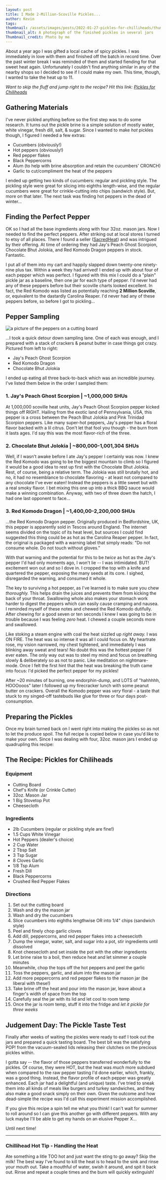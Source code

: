 ```yaml
---
layout: post
title: I Made 2-Million-Scoville Pickles...
author: Kevin
tags: 
thumbnail: /assets/images/posts/2022-01-27-pickles-for-chilliheads/thumb.jpg
thumbnail_alt: A photograph of the finished pickles in several jars
Thumbnail_credit: Photo by me
---
```

  
About a year ago I was gifted a local cache of spicy pickles.  I was immediately in love with them and finished off the batch in record time.  Over the past winter break I was reminded of them and started fiending for that sweet heat again.  Unfortunately I couldn't find anything similar in any of the nearby shops so I decided to see if I could make my own.  This time, though, I wanted to take the heat up to 11.  
  
_Want to skip the fluff and jump right to the recipe?  Hit this link:  [Pickles for Chiliheads](#recipe)_
  
## Gathering Materials  
  
I've never pickled anything before so the first step was to do some research.  It turns out the pickle brine is a simple solution of mostly water, white vinegar, fresh dill, salt, & sugar.  Since I wanted to make _hot_ pickles though, I figured I needed a few extras:  
  
- Cucumbers (obviously!)
- Hot peppers (obviously!)
- Red pepper flakes
- Black Peppercorns
- Alum (to help with brine absorption and retain the cucumbers' CRONCH)
- Garlic to cut/compliment the heat of the peppers  
  
I ended up getting two kinds of cucumbers: regular and pickling style.  The pickling style were great for slicing into eighths length-wise, and the regular cucumbers were great for crinkle-cutting into chips (sandwich style).  But, more on that later.  The next task was finding hot peppers in the dead of winter...  
  
## Finding the Perfect Pepper  
  
OK so I had all the base ingredients along with four 32oz. mason jars.  Now I needed to find the perfect peppers.  After striking out at local stores I turned to etsy of all places.  There I found a seller ([SacredHeat][pepper-shop]) and was intrigued by their offering.  At time of ordering they had Jay's Peach Ghost Scorpion, Chocolate Bhut Jolokia, and Red Komodo Dragon peppers in stock.  Fantastic.  
  
I put all of them into my cart and happily slapped down twenty-one ninety-nine plus tax.  Within a week they had arrived!  I ended up with about four of each pepper which was perfect.  I figured with this mix I could do a "plain" pickle jar as a baseline, then one jar for each type of pepper.  I'd never had any of these peppers before but their scoville charts looked excellent.  In fact, the Red Komodo was listed as potentially reaching **2 Million Scoville**, or, equivalent to the dastardly Carolina Reaper.  I'd never had any of these peppers before, so before I got to pickling...  
  
## Pepper Sampling  
  
![a picture of the peppers on a cutting board](/assets/images/posts/2022-01-27-pickles-for-chilliheads/peppers.jpg)  
  
...I took a quick detour down sampling lane.  One of each was enough, and I prepared with a stack of crackers & peanut butter in case things got crazy.  Pictured from left to right:  
  
- Jay's Peach Ghost Scorpion
- Red Komodo Dragon
- Chocolate Bhut Jolokia

I ended up eating all three back-to-back which was an incredible journey.  I've listed them below in the order I sampled them:
  
### 1. Jay's Peach Ghost Scorpion | ~1,000,000 SHUs  
  
At 1,000,000 scoville heat units, Jay's Peach Ghost Scorpion pepper kicked things off RIGHT.  Hailing from the exotic land of Pennsylvania, USA, this pepper is a cross between the Peach Bhut Jolokia and Pink Trinidad Scorpion peppers.  Like many super-hot peppers, Jay's pepper has a floral flavor backed with a lil citrus.  Don't let that fool you though - the burn from it lasts ages.  I'd say this was the most flavor-rich of the three.
  
### 2. Chocolate Bhut Jolokia | ~800,000-1,001,304 SHUs  
  
Well, if I wasn't awake before I ate Jay's pepper I certainly was now.  I knew the Red Komodo was going to be the biggest mountain to climb so I figured it would be a good idea to rest up first with the Chocolate Bhut Jolokia.  Rest, of course, being a relative term.  The Jolokia was still brutally hot, and no, it had no resemblance to chocolate flavoring - at least not compared to any chocolate I've ever eaten!  Instead the peppers is a little sweet but with a real smoky flavor.  I bet mixing this one up into a thick BBQ sauce would make a winning combination.  Anyway, with two of three down the hatch, I had one last opponent to face...  
  
### 3. Red Komodo Dragon | ~1,400,00-2,200,000 SHUs  
  
...the Red Komodo Dragon pepper.  Originally produced in Bedfordshire, UK, this pepper is apparently sold in Tescos around England.  The internet seems divided on the topic of its heat level, but sources I could find suggested this thing could be as hot as the Carolina Reaper pepper.  In fact, the original is packaged with a warning label that simply reads: "Do not consume whole. Do not touch without gloves."  
  
With that warning and the potential for this to be _twice_ as hot as the Jay's pepper I'd had only moments ago, I won't lie -- I was intimidated.  BUT! excitement won out and so I dove in.  I cropped the top with a knife and quartered the pepper, exposing the many seeds at its core.  I sighed, disregarded the warning, and consumed it whole.  
  
The key to surviving a hot pepper, as I've learned is to make sure you chew _thoroughly._  This helps drain the juices and prevents them from kicking the back of your throat.  Swallowing whole also makes your stomach work harder to digest the peppers which can easily cause cramping and nausea.  I reminded myself of these notes and chewed the Red Komodo dutifully.  After chewing for a good seven or ten seconds I knew I was going to be in trouble because I was feeling _zero_ heat.  I chewed a couple seconds more and swallowed.  
  
Like stoking a steam engine with coal the heat sizzled up _right away._  I was ON FIRE.  The heat was so intense it was all I could focus on.  My heartrate rose, my vision narrowed, my chest tightened, and immediately I was blinking away sweat and tears!  No doubt this was the hottest pepper I'd ever eaten.  The only way out was to steel my mind and focus on breathing slowly & deliberately so as not to panic.  Like meditation on nightmare-mode.  Once I felt the first hint that the heat was breaking the truth came into focus: I'd picked the perfect pepper for my pickles!  
  
After ~20 minutes of burning, one endorphin-dump, and LOTS of "hahhhhh, HOOOooos" later I followed up my firecracker lunch with some peanut butter on crackers.  Overall the Komodo pepper was _very_ floral - a taste that stuck to my singed-off tastebuds like glue for three or four days post-consumption.  
  
<a id="recipe"></a>  
  
## Preparing the Pickles  
  
Once my brain turned back on I went right into making the pickles so as not to let the produce spoil.  The full recipe is copied below in case you'd like to make your own.  Since I was dealing with four, 32oz. mason jars I ended up quadrupling this recipe:  
  
## The Recipe: Pickles for Chiliheads  
  
### Equipment  
  
- Cutting Board
- Chef's Knife (or Crinkle Cutter)
- 32oz. Mason Jar
- 1 Big Stovetop Pot
- Cheesecloth  
  
### Ingredients  
  
- 2lb Cucumbers (regular or pickling style are fine!)
- 1.5 Cups White Vinegar
- Hot Peppers (dealer's choice)
- 2 Cup Water
- 2 Tbsp Salt
- 3 Tsp Sugar
- 8 Cloves Garlic
- 1/8 Tsp Alum
- Fresh Dill
- Black Peppercorns
- Crushed Red Pepper Flakes  
  
### Directions  
  
1. Set out the cutting board
1. Wash and dry the mason jar
1. Wash and dry the cucumbers
1. Slice cucumbers into eighths lengthwise OR into 1/4" chips (sandwich style)
1. Peel and finely chop garlic cloves
1. Add dill, peppercorns, and red pepper flakes into a cheesecloth
1. Dump the vinegar, water, salt, and sugar into a pot, stir ingredients until dissolved
1. Knot cheesecloth and set inside the pot with the other ingredients
1. Let brine raise to a boil, then reduce heat and let simmer a couple minutes
1. Meanwhile, chop the tops off the hot peppers and peel the garlic
1. Toss the peppers, garlic, and alum into the mason jar
1. Add more peppercorns and red pepper flakes to the mason jar (be liberal with these!)
1. Take brine off the heat and pour into the mason jar, leave about a finger's width of space from the top
1. Carefully seal the jar with its lid and let cool to room temp
1. Once the jar is room temp, stuff it into the fridge and _let it pickle for three weeks_  
  
## Judgement Day: The Pickle Taste Test  
  
Finally after weeks of waiting the pickles were ready to eat!  I took out the jars and prepared a quick tasting board.  The best bit was the satisfying POP! from the vacuum-sealed lids releasing their clutches on the precious pickles within.  
  
I gotta say -- the flavor of those peppers transferred wonderfully to the pickles.  Of course, they were HOT, but the heat was _much_ more subdued when compared to the raw pepper tasting I'd done earlier, which, frankly, was a good thing.  Instead, the flavor profile of each pepper was greatly enhanced.  Each jar had a delightful (and unique) taste.  I've tried to sneak them into all kinds of meals like burgers and turkey sandwiches, and they also make a good snack simply on their own.  Given the outcome and how dead-simple the recipe was I'd call this experiment mission accomplished.  
  
If you give this recipe a spin tell me what you think!  I can't wait for summer to roll around so I can give this another go with different peppers.  With any luck maybe I'll be able to get my hands on an elusive Pepper X...
  
Until next time!  
  
---  
  
### Chillihead Hot Tip - Handling the Heat  
  
Ate something a litle TOO hot and just want the sting to go away?  Skip the milk!  The best way I've found to kill the heat is to head to the sink and rinse your mouth out.  Take a mouthful of water, swish it around, and spit it back out. Rinse and repeat a couple times and the burn will quickly extinguish!

[pepper-shop]:https://www.etsy.com/shop/SacredHeat
